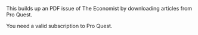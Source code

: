 This builds up an PDF issue of The Economist by downloading articles from Pro Quest.

You need a valid subscription to Pro Quest.
